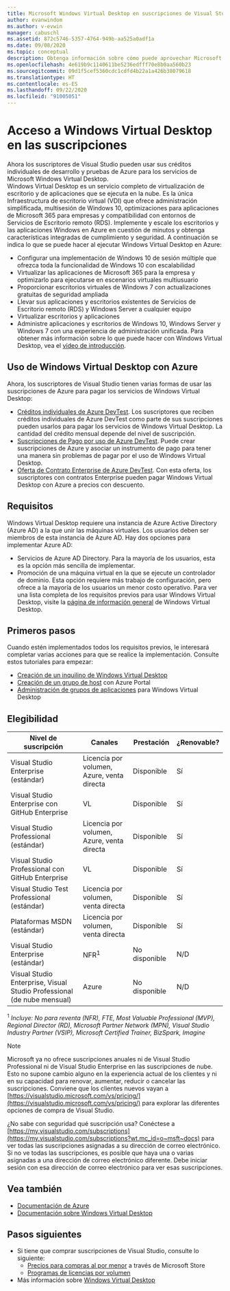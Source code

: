 ```yaml
---
title: Microsoft Windows Virtual Desktop en suscripciones de Visual Studio | Microsoft Docs
author: evanwindom
ms.author: v-evwin
manager: cabuschl
ms.assetid: 872c5746-5357-4764-949b-aa525a0adf1a
ms.date: 09/08/2020
ms.topic: conceptual
description: Obtenga información sobre cómo puede aprovechar Microsoft Windows Virtual Desktop a través de la suscripción de Visual Studio
ms.openlocfilehash: 4e619b9c1140611be5236edfff70e8b0aa560b23
ms.sourcegitcommit: 09d1f5cef5360cdc1cdfd4b22a1a426b38079618
ms.translationtype: HT
ms.contentlocale: es-ES
ms.lasthandoff: 09/22/2020
ms.locfileid: "91005051"
---
```

# <a name="access-windows-virtual-desktop-in-subscriptions"></a>Acceso a Windows Virtual Desktop en las suscripciones 
Ahora los suscriptores de Visual Studio pueden usar sus créditos individuales de desarrollo y pruebas de Azure para los servicios de Microsoft Windows Virtual Desktop.  
Windows Virtual Desktop es un servicio completo de virtualización de escritorio y de aplicaciones que se ejecuta en la nube. Es la única Infraestructura de escritorio virtual (VDI) que ofrece administración simplificada, multisesión de Windows 10, optimizaciones para aplicaciones de Microsoft 365 para empresas y compatibilidad con entornos de Servicios de Escritorio remoto (RDS). Implemente y escale los escritorios y las aplicaciones Windows en Azure en cuestión de minutos y obtenga características integradas de cumplimiento y seguridad.
A continuación se indica lo que se puede hacer al ejecutar Windows Virtual Desktop en Azure:
- Configurar una implementación de Windows 10 de sesión múltiple que ofrezca toda la funcionalidad de Windows 10 con escalabilidad
- Virtualizar las aplicaciones de Microsoft 365 para la empresa y optimizarlo para ejecutarse en escenarios virtuales multiusuario
- Proporcionar escritorios virtuales de Windows 7 con actualizaciones gratuitas de seguridad ampliada
- Llevar sus aplicaciones y escritorios existentes de Servicios de Escritorio remoto (RDS) y Windows Server a cualquier equipo
- Virtualizar escritorios y aplicaciones
- Administre aplicaciones y escritorios de Windows 10, Windows Server y Windows 7 con una experiencia de administración unificada. Para obtener más información sobre lo que puede hacer con Windows Virtual Desktop, vea el [vídeo de introducción](/azure/virtual-desktop/overview).

## <a name="use-windows-virtual-desktop-with-azure"></a>Uso de Windows Virtual Desktop con Azure 
Ahora, los suscriptores de Visual Studio tienen varias formas de usar las suscripciones de Azure para pagar los servicios de Windows Virtual Desktop:
- [Créditos individuales de Azure DevTest](vs-azure.md).  Los suscriptores que reciben créditos individuales de Azure DevTest como parte de sus suscripciones pueden usarlos para pagar los servicios de Windows Virtual Desktop.  La cantidad del crédito mensual depende del nivel de suscripción.
- [Suscripciones de Pago por uso de Azure DevTest](vs-azure-payg.md).  Puede crear suscripciones de Azure y asociar un instrumento de pago para tener una manera sin problemas de pagar por el uso de Windows Virtual Desktop. 
- [Oferta de Contrato Enterprise de Azure DevTest](azure-ea-devtest.md).  Con esta oferta, los suscriptores con contratos Enterprise pueden pagar Windows Virtual Desktop con Azure a precios con descuento. 

## <a name="requirements"></a>Requisitos
Windows Virtual Desktop requiere una instancia de Azure Active Directory (Azure AD) a la que unir las máquinas virtuales.  Los usuarios deben ser miembros de esta instancia de Azure AD.  Hay dos opciones para implementar Azure AD:
- Servicios de Azure AD Directory.  Para la mayoría de los usuarios, esta es la opción más sencilla de implementar.
- Promoción de una máquina virtual en la que se ejecute un controlador de dominio.  Esta opción requiere más trabajo de configuración, pero ofrece a la mayoría de los usuarios un menor costo operativo.
Para ver una lista completa de los requisitos previos para usar Windows Virtual Desktop, visite la [página de información general](/azure/virtual-desktop/overview#requirements) de Windows Virtual Desktop. 

## <a name="get-started"></a>Primeros pasos 
Cuando estén implementados todos los requisitos previos, le interesará completar varias acciones para que se realice la implementación.  Consulte estos tutoriales para empezar:
- [Creación de un inquilino de Windows Virtual Desktop](/azure/virtual-desktop/virtual-desktop-fall-2019/tenant-setup-azure-active-directory)
- [Creación de un grupo de host](/azure/virtual-desktop/create-host-pools-azure-marketplace) con Azure Portal
- [Administración de grupos de aplicaciones](/azure/virtual-desktop/manage-app-groups) para Windows Virtual Desktop

## <a name="eligibility"></a>Elegibilidad
| Nivel de suscripción                                                 |     Canales                                            | Prestación                                                          | ¿Renovable?    |
|--------------------------------------------------------------------|---------------------------------------------------------|------------------------------------------------------------------|---------------|
| Visual Studio Enterprise (estándar)   | Licencia por volumen, Azure, venta directa | Disponible|  Sí          |
| Visual Studio Enterprise con GitHub Enterprise  | VL | Disponible|  Sí          |
| Visual Studio Professional (estándar) | Licencia por volumen, Azure, venta directa                                       | Disponible                                                             |  Sí             |
| Visual Studio Professional con GitHub Enterprise | VL                                       | Disponible                                        |  Sí           |
| Visual Studio Test Professional (estándar)                         | Licencia por volumen, venta directa                                              | Disponible|  Sí          |
| Plataformas MSDN (estándar)                                          | Licencia por volumen, venta directa                                              | Disponible                                         |  Sí          |
| Visual Studio Enterprise (estándar)  | NFR<sup>1</sup> |No disponible  | N/D |
| Visual Studio Enterprise, Visual Studio Professional (de nube mensual) | Azure | No disponible | N/D |

<sup>1</sup>  *Incluye:  No para reventa (NFR), FTE, Most Valuable Professional (MVP), Regional Director (RD), Microsoft Partner Network (MPN), Visual Studio Industry Partner (VSIP), Microsoft Certified Trainer, BizSpark, Imagine*

> [!NOTE]
> Microsoft ya no ofrece suscripciones anuales ni de Visual Studio Professional ni de Visual Studio Enterprise en las suscripciones de nube. Esto no supone cambio alguno en la experiencia actual de los clientes y ni en su capacidad para renovar, aumentar, reducir o cancelar las suscripciones. Conviene que los clientes nuevos vayan a [https://visualstudio.microsoft.com/vs/pricing/](https://visualstudio.microsoft.com/vs/pricing/) para explorar las diferentes opciones de compra de Visual Studio.

¿No sabe con seguridad qué suscripción usa?  Conéctese a [https://my.visualstudio.com/subscriptions](https://my.visualstudio.com/subscriptions?wt.mc_id=o~msft~docs) para ver todas las suscripciones asignadas a su dirección de correo electrónico. Si no ve todas las suscripciones, es posible que haya una o varias asignadas a una dirección de correo electrónico diferente.  Debe iniciar sesión con esa dirección de correo electrónico para ver esas suscripciones.

## <a name="see-also"></a>Vea también
- [Documentación de Azure](/azure/)
- [Documentación sobre Windows Virtual Desktop](/azure/virtual-desktop/)

## <a name="next-steps"></a>Pasos siguientes
-   Si tiene que comprar suscripciones de Visual Studio, consulte lo siguiente:
     - [Precios para compras al por menor](https://visualstudio.microsoft.com/vs/pricing/) a través de Microsoft Store
     - [Programas de licencias por volumen](https://www.microsoft.com/licensing/default)
-   Más información sobre [Windows Virtual Desktop](/azure/virtual-desktop/overview)